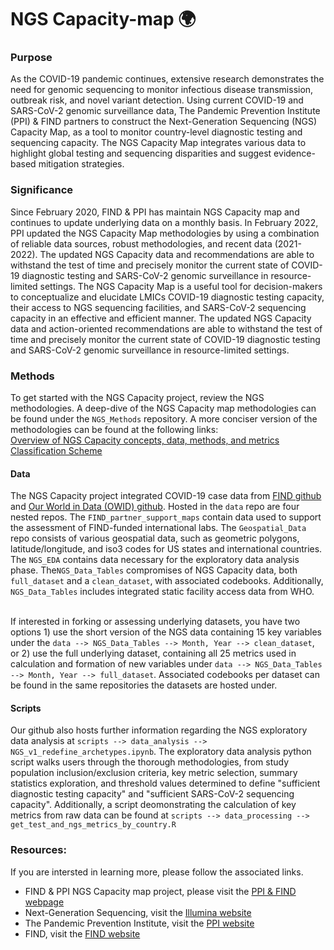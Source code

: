 # NGS Capacity-map 🌍
 
### **Purpose**
As the COVID-19 pandemic continues, extensive research demonstrates the need for genomic sequencing to monitor  infectious disease transmission, outbreak risk, and novel variant detection. Using current COVID-19 and SARS-CoV-2 genomic surveillance data, The Pandemic Prevention Institute (PPI) & FIND partners to construct the Next-Generation Sequencing (NGS) Capacity Map, as a tool to monitor country-level diagnostic testing and sequencing capacity. The NGS Capacity Map integrates various data to highlight global testing and sequencing disparities and suggest evidence-based mitigation strategies. 
 
### **Significance**
Since February 2020, FIND & PPI has maintain NGS Capacity map and continues to update underlying data on a monthly basis. In February 2022, PPI updated the NGS Capacity Map methodologies by using a combination of reliable data sources, robust methodologies, and recent data (2021-2022). The updated NGS Capacity data and recommendations are able to withstand the test of time and precisely monitor the current state of COVID-19 diagnostic testing and SARS-CoV-2 genomic surveillance in resource-limited settings.  The NGS Capacity Map is a useful tool for decision-makers to conceptualize and elucidate LMICs COVID-19 diagnostic testing capacity, their access to NGS sequencing facilities, and SARS-CoV-2 sequencing capacity in an effective and efficient manner. The updated NGS Capacity data and action-oriented recommendations are able to withstand the test of time and precisely monitor the current state of COVID-19 diagnostic testing and SARS-CoV-2 genomic surveillance in resource-limited settings.


### **Methods**
To get started with the NGS Capacity project, review the NGS methodologies. A deep-dive of the NGS Capacity map methodologies can be found under the ```NGS_Methods``` repository. A more conciser version of the methodologies can be found at the following links:
<br> [Overview of NGS Capacity concepts, data, methods, and metrics](https://public.flourish.studio/visualisation/8647680/)
<br> [Classification Scheme](https://public.flourish.studio/visualisation/8604436/)

#### Data
The NGS Capacity project integrated COVID-19 case data from [FIND github](https://github.com/dsbbfinddx/FINDCov19TrackerData/blob/master/processed/data_all.csv) and [Our World in Data (OWID) github](https://github.com/owid/covid-19-data/blob/master/public/data/owid-covid-data.csv). Hosted in the ```data``` repo are four nested repos. The ```FIND_partner_support_maps``` contain data used to support the assessment of FIND-funded international labs. The ```Geospatial_Data``` repo consists of various geospatial data, such as geometric polygons, latitude/longitude, and iso3 codes for US states and international countries. The ```NGS_EDA``` contains data necessary for the exploratory data analysis phase. The```NGS_Data_Tables``` compromises of NGS Capacity data, both ```full_dataset``` and a ```clean_dataset```, with associated codebooks. Additionally, ```NGS_Data_Tables``` includes integrated static facility access data from WHO. 

<br>If interested in forking or assessing underlying datasets, you have two options 1) use the short version of the NGS data containing 15 key variables under the ```data --> NGS_Data_Tables --> Month, Year --> clean_dataset```, or 2) use the full underlying dataset, containing all 25 metrics used in calculation and formation of new variables under ```data --> NGS_Data_Tables --> Month, Year --> full_dataset```. Associated codebooks per dataset can be found in the same repositories the datasets are hosted under.

#### Scripts
Our github also hosts further information regarding the NGS exploratory data analysis at ```scripts --> data_analysis --> NGS_v1_redefine_archetypes.ipynb```. The exploratory data analysis python script walks users through the thorough methodologies, from study population inclusion/exclusion criteria, key metric selection, summary statistics exploration, and threshold values determined to define "sufficient diagnostic testing capacity" and "sufficient SARS-CoV-2 sequencing capacity". Additionally, a script deomonstrating the calculation of key metrics from raw data can be found at ```scripts --> data_processing --> get_test_and_ngs_metrics_by_country.R```

### **Resources:**
If you are intersted in learning more, please follow the associated links.
- FIND & PPI NGS Capacity map project, please visit the [PPI & FIND webpage](https://www.finddx.org/sequencing/ngs-capacity-mapping/)
- Next-Generation Sequencing, visit the [Illumina website](https://www.illumina.com/science/technology/next-generation-sequencing.html)
- The Pandemic Prevention Institute, visit the [PPI website](https://www.rockefellerfoundation.org/pandemicpreventioninstitute/)
- FIND, visit the [FIND website](https://www.finddx.org/about/)


